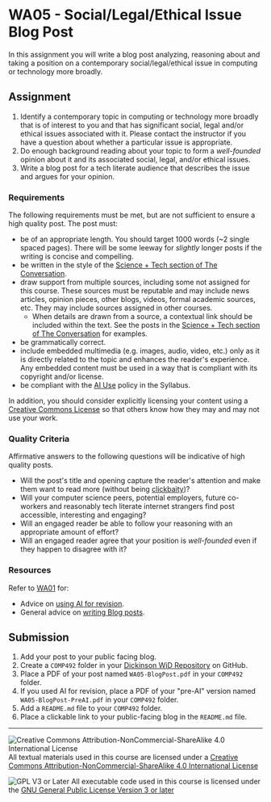 # WA05 - Social/Legal/Ethical Issue Blog Post

In this assignment you will write a blog post analyzing, reasoning about and taking a position on a contemporary social/legal/ethical issue in computing or technology more broadly.

## Assignment

1. Identify a contemporary topic in computing or technology more broadly that is of interest to you and that has significant social, legal and/or ethical issues associated with it. Please contact the instructor if you have a question about whether a particular issue is appropriate.
2. Do enough background reading about your topic to form a _well-founded_ opinion about it and its associated social, legal, and/or ethical issues.
3. Write a blog post for a tech literate audience that describes the issue and argues for your opinion.

### Requirements

The following requirements must be met, but are not sufficient to ensure a high quality post.  The post must:

- be of an appropriate length. You should target 1000 words (~2 single spaced pages). There will be some leeway for *slightly* longer posts if the writing is concise and compelling.
- be written in the style of the [Science + Tech section of The Conversation](https://theconversation.com/us/technology).
- draw support from multiple sources, including some not assigned for this course. These sources must be reputable and may include news articles, opinion pieces, other blogs, videos, formal academic sources, etc. They may include sources assigned in other courses.
  - When details are drawn from a source, a contextual link should be included within the text. See the posts in the [Science + Tech section of The Conversation](https://theconversation.com/us/technology) for examples.
- be grammatically correct.
- include embedded multimedia (e.g. images, audio, video, etc.) only as it is directly related to the topic and enhances the reader's experience. Any embedded content must be used in a way that is compliant with its copyright and/or license.
- be compliant with the [AI Use](../syllabus.md#ai-use) policy in the Syllabus.

In addition, you should consider explicitly licensing your content using a [Creative Commons License](https://creativecommons.org/share-your-work/) so that others know how they may and may not use your work.

### Quality Criteria

Affirmative answers to the following questions will be indicative of high quality posts.

- Will the post's title and opening capture the reader's attention and make them want to read more (without being [clickbaity](https://dictionary.cambridge.org/us/dictionary/english/clickbaity))?
- Will your computer science peers, potential employers, future co-workers and reasonably tech literate internet strangers find post accessible, interesting and engaging?
- Will an engaged reader be able to follow your reasoning with an appropriate amount of effort?
- Will an engaged reader agree that your position is _well-founded_ even if they happen to disagree with it?

### Resources

Refer to [WA01](./WA01-BlogPostDraft.md) for:
  - Advice on [using AI for revision](./WA01-BlogPostDraft.md#using-ai-for-revision).
  - General advice on [writing Blog posts](./WA01-BlogPostDraft.md#blog-posts-on-blog-posts).

## Submission

1. Add your post to your public facing blog.
2. Create a `COMP492` folder in your [Dickinson WiD Repository](https://github.com/Dickinson-COMP-WiD) on GitHub.
3. Place a PDF of your post named `WA05-BlogPost.pdf` in your `COMP492` folder.
4. If you used AI for revision, place a PDF of your "pre-AI" version named `WA05-BlogPost-PreAI.pdf` in your `COMP492` folder.
5. Add a `README.md` file to your `COMP492` folder.
6. Place a clickable link to your public-facing blog in the `README.md` file.

---

![Creative Commons Attribution-NonCommercial-ShareAlike 4.0 International License](https://i.creativecommons.org/l/by-nc-sa/4.0/88x31.png "Creative Commons Attribution-NonCommercial-ShareAlike 4.0 International License") All textual materials used in this course are licensed under a [Creative Commons Attribution-NonCommercial-ShareAlike 4.0 International License](http://creativecommons.org/licenses/by-nc-sa/4.0/)

![GPL V3 or Later](https://www.gnu.org/graphics/gplv3-or-later-sm.png "GPL V3 or later") All executable code used in this course is licensed under the [GNU General Public License Version 3 or later](https://www.gnu.org/licenses/gpl.txt)
